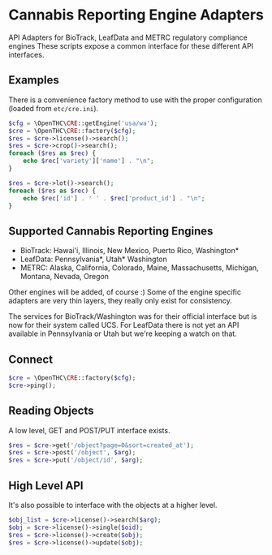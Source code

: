 # Cannabis Reporting Engine Adapters

API Adapters for BioTrack, LeafData and METRC regulatory compliance engines
These scripts expose a common interface for these different API interfaces.


## Examples

There is a convenience factory method to use with the proper configuration (loaded from `etc/cre.ini`).


```php
$cfg = \OpenTHC\CRE::getEngine('usa/wa');
$cre = \OpenTHC\CRE::factory($cfg);
$res = $cre->license()->search();
$res = $cre->crop()->search();
foreach ($res as $rec) {
	echo $rec['variety']['name'] . "\n";
}

$res = $cre->lot()->search();
foreach ($res as $rec) {
	echo $rec['id'] . ' ' . $rec['product_id'] . "\n";
}
```


## Supported Cannabis Reporting Engines

* BioTrack: Hawai'i, Illinois, New Mexico, Puerto Rico, Washington*
* LeafData: Pennsylvania*, Utah* Washington
* METRC: Alaska, California, Colorado, Maine, Massachusetts, Michigan, Montana, Nevada, Oregon

Other engines will be added, of course :)
Some of the engine specific adapters are very thin layers, they really only exist for consistency.

The services for BioTrack/Washington was for their official interface but is now for their system called UCS.
For LeafData there is not yet an API available in Pennsylvania or Utah but we're keeping a watch on that.


## Connect

```php
$cre = \OpenTHC\CRE::factory($cfg);
$cre->ping();
```


## Reading Objects

A low level, GET and POST/PUT interface exists.


```php
$res = $cre->get('/object?page=0&sort=created_at');
$res = $cre->post('/object', $arg);
$res = $cre->put('/object/id', $arg);
```


## High Level API

It's also possible to interface with the objects at a higher level.


```php
$obj_list = $cre->license()->search($arg);
$obj = $cre->license()->single($oid);
$res = $cre->license()->create($obj);
$res = $cre->license()->update($obj);
```
